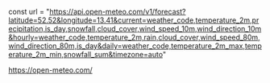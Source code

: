 const url = "https://api.open-meteo.com/v1/forecast?latitude=52.52&longitude=13.41&current=weather_code,temperature_2m,precipitation,is_day,snowfall,cloud_cover,wind_speed_10m,wind_direction_10m&hourly=weather_code,temperature_2m,rain,cloud_cover,wind_speed_80m,wind_direction_80m,is_day&daily=weather_code,temperature_2m_max,temperature_2m_min,snowfall_sum&timezone=auto"

https://open-meteo.com/
